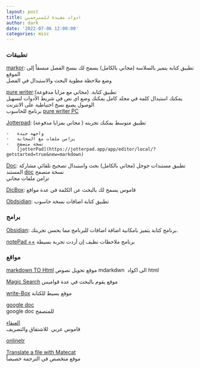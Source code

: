 ```yaml
---
layout: post
title: ادوات مفيدة للمترجمين
author: dark
date: '2022-07-06 12:00:00'
categories: misc
---
```


### تطبيقات

[markor](https://play.google.com/store/apps/details?id=net.gsantner.markor):
    تطبيق كتابة يتميز بالسلاسة (مجاني بالكامل) يسمح لك بنسخ الفصل منسقاً
    إلى الموقع  
    وضع ملاحظة مطوية البحث والاستبدال في الفصل

[pure
    writer](https://play.google.com/store/apps/details?id=com.drakeet.purewriter):تطبيق
    كتابة. (مجاني مع مزايا مدفوعة)  
    يمكنك استبدال كلمة في مجلد كامل يمكنك وضع اي نص في شريط الأدوات
    لتسهيل الوصول يصنع نسخ احتياطية على الانترنت  
    برنامج للحاسوب [pure writer PC](https://writer.drakeet.com/desktop)

[Jotterpad](https://play.google.com/store/apps/details?id=com.jotterpad.x):
    تطبيق متوسط يمكنك تجربته ( مجاني بمزايا مدفوعة)

    -   واجهة جيدة
    -   يزامن ملفات مع السحابة
    -   نسخة متصفح
        [jotterPad](https://jotterpad.app/app/editor/local/?getstarted=true&new=markdown)

[Doc](https://play.google.com/store/apps/details?id=com.google.android.apps.docs.editors.docs):
تطبيق مستندات جوجل (مجاني بالكامل) بحث واستبدال تصحيح تلقائي مشاركة
المستند [doc](https://docs.google.com/) نسخة متصفح  
تزامن ملفات مجاني

[DicBox](https://play.google.com/store/apps/details?id=com.grandsons.dictboxar):
قاموس يسمح لك بالبحث عن الكلمة في عدة مواقع

[Obdsidian](https://play.google.com/store/apps/details?id=md.obsidian&hl=de&gl=US):
تطبيق كتابة اضافات نسخة حاسوب

### برامج

[Obsidian](https://obsidian.md/): برنامج كتابة يتميز بامكانية اضافة
اضافات للبرنامج مما يحسن تجربتك.

[notePad ++](https://notepad-plus-plus.org/) برنامج ملاحظات نظيف إن أردت
تجربة بسيطة

### مواقع

[markdown TO Html](https://markdowntohtml.com/#) موقع تحويل نصوص
mdarkdwn  الى اكواد html

[Magic Search](https://magicsearch.org/) موقع يقوم بالبحث في عدة قواميس

[write-Box](https://write-box.appspot.com/) موقع بسيط للكتابة

[google doc](https://docs.google.com/)  
google doc للمتصفح

[العنقاء](https://alankaa.com/)  
قاموس عربي  للاشتقاق والتصريف

[onlinetr](https://www.onlinedoctranslator.com/en/)

[Translate a file with Matecat](https://www.matecat.com/)  
موقع متخصص في الترجمة خصيصاً 
